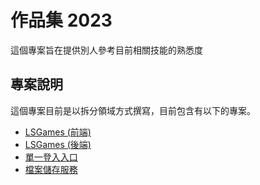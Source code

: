 # 作品集 2023

這個專案旨在提供別人參考目前相關技能的熟悉度

## 專案說明

這個專案目前是以拆分領域方式撰寫，目前包含有以下的專案。

- [LSGames (前端)](https://github.com/samuikaze/my-work-2023-lsgame)
- [LSGames (後端)](https://github.com/samuikaze/my-work-2023-lsgame-backend)
- [單一登入入口](https://github.com/samuikaze/my-work-2023-sso)
- [檔案儲存服務](https://github.com/samuikaze/my-work-2023-file-storage-service)
